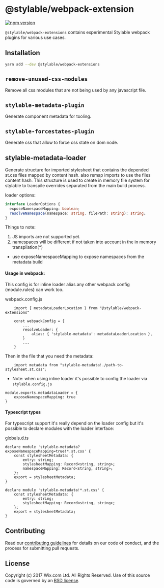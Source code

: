 # @stylable/webpack-extension

[![npm version](https://img.shields.io/npm/v/@stylable/webpack-extensions.svg)](https://www.npmjs.com/package/@stylable/webpack-extensions)

`@stylable/webpack-extensions` contains experimental Stylable webpack plugins for various use cases.

## Installation

```sh
yarn add --dev @stylable/webpack-extensions
```

## `remove-unused-css-modules`

Remove all css modules that are not being used by any javascript file.

## `stylable-metadata-plugin`

Generate component metadata for tooling.

## `stylable-forcestates-plugin`

Generate css that allow to force css state on dom node.

## stylable-metadata-loader

Generate structure for imported stylesheet that contains the depended st.css files mapped by content hash. also remap imports to use the files content hash. This structure is used to create in memory file system for stylable to transpile overrides separated from the main build process.

loader options:

```ts
interface LoaderOptions {
  exposeNamespaceMapping: boolean;
  resolveNamespace(namespace: string, filePath: string): string;
}
```

Things to note:

1. JS imports are not supported yet.
2. namespaces will be different if not taken into account in the in memory transpilation(\*)

- use exposeNamespaceMapping to expose namespaces from the metadata build

#### Usage in webpack:

This config is for inline loader alias any other webpack config (module.rules) can work too.

webpack.config.js

```
    import { metadataLoaderLocation } from "@stylable/webpack-extensions"

    const webpackConfig = {
        ...
        resolveLoader: {
            alias: { 'stylable-metadata': metadataLoaderLocation },
        }
        ...
    }

```

Then in the file that you need the metadata:
```
    import metadata from "stylable-metadata!./path-to-stylesheet.st.css";
```

- Note: when using inline loader it's possible to config the loader via `stylable.config.js`
```
module.exports.metadataLoader = {
    exposeNamespaceMapping: true    
}
```
#### Typescript types

For typescript support it's really depend on the loader config but it's possible to declare modules with the loader interface:

globals.d.ts
```
declare module 'stylable-metadata?exposeNamespaceMapping=true!*.st.css' {
    const stylesheetMetadata: {
        entry: string;
        stylesheetMapping: Record<string, string>;
        namespaceMapping: Record<string, string>;
    };
    export = stylesheetMetadata;
}

declare module 'stylable-metadata!*.st.css' {
    const stylesheetMetadata: {
        entry: string;
        stylesheetMapping: Record<string, string>;
    };
    export = stylesheetMetadata;
}
```
## Contributing

Read our [contributing guidelines](../../CONTRIBUTING.md) for details on our code of conduct, and the process for submitting pull requests.

## License

Copyright (c) 2017 Wix.com Ltd. All Rights Reserved. Use of this source code is governed by an [BSD license](./LICENSE).
